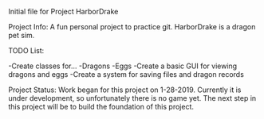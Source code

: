 Initial file for Project HarborDrake

Project Info:
A fun personal project to practice git. HarborDrake is a dragon pet sim.

TODO List:

-Create classes for...
	-Dragons
	-Eggs
-Create a basic GUI for viewing dragons and eggs
-Create a system for saving files and dragon records

Project Status:
	Work began for this project on 1-28-2019. Currently it is under
	development, so unfortunately there is no game yet. The next step in
	this project will be to build the foundation of this project.
